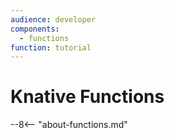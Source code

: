 ```yaml
---
audience: developer
components:
  - functions
function: tutorial
---
```


# Knative Functions

--8<-- "about-functions.md"
